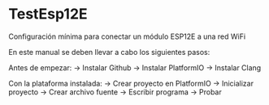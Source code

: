 # TestEsp12E
Configuración mínima para conectar un módulo ESP12E a una red WiFi

En este manual se deben llevar a cabo los siguientes pasos:

Antes de empezar:
  -> Instalar Github
  -> Instalar PlatformIO
  -> Instalar Clang

Con la plataforma instalada:
  -> Crear proyecto en PlatformIO
  -> Inicializar proyecto
  -> Crear archivo fuente
  -> Escribir programa
  -> Probar
